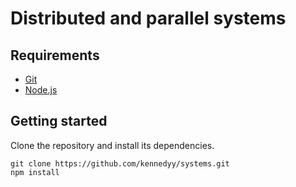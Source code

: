 # Distributed and parallel systems

## Requirements
* [Git](https://git-scm.com/)
* [Node.js](https://nodejs.org/)

## Getting started
Clone the repository and install its dependencies.
~~~shell
git clone https://github.com/kennedyy/systems.git
npm install
~~~
